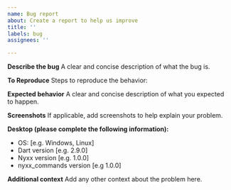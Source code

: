 ```yaml
---
name: Bug report
about: Create a report to help us improve
title: ''
labels: bug
assignees: ''

---
```


**Describe the bug**
A clear and concise description of what the bug is.

**To Reproduce**
Steps to reproduce the behavior:

**Expected behavior**
A clear and concise description of what you expected to happen.

**Screenshots**
If applicable, add screenshots to help explain your problem.

**Desktop (please complete the following information):**
 - OS: [e.g. Windows, Linux]
 - Dart version [e.g. 2.9.0]
 - Nyxx version [e.g. 1.0.0]
 - nyxx_commands version [e.g 1.0.0]

**Additional context**
Add any other context about the problem here.
